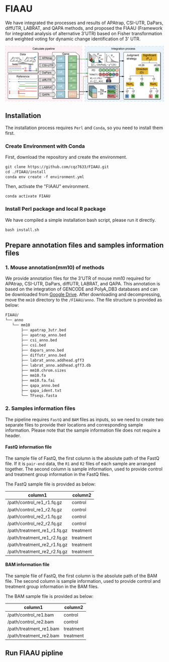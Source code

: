 # FIAAU
We have integrated the processes and results of APAtrap, CSI-UTR, DaPars, diffUTR, LABRAT, and QAPA methods, and proposed the FIAAU (Framework for integrated analysis of alternative 3'UTR) based on Fisher transformation and weighted voting for dynamic change identification of 3' UTR.

![Overview](./images/FIAAU_pipline.png)

## Installation
The installation process requires `Perl` and `Conda`, so you need to install them first.

### Create Environment with Conda
First, download the repository and create the environment.

```
git clone https://github.com/cqz7633/FIAAU.git
cd ./FIAAU/install
conda env create -f environment.yml
```

Then, activate the "FIAAU" environment.

```
conda activate FIAAU
```

### Install Perl package and local R package
We have compiled a simple installation bash script, please run it directly.

```
bash install.sh
```

## Prepare annotation files and samples information files

### 1. Mouse annotation(mm10) of methods

We provide annotation files for the 3'UTR of mouse mm10 required for APAtrap, CSI-UTR, DaPars, diffUTR, LABRAT, and QAPA. This annotation is based on the integration of GENCODE and PolyA_DB3 databases and can be downloaded from [Google Drive](https://drive.google.com/file/d/1ki3yKC0YcGy36pWV0XFleV3_Za3rh7aQ/view?usp=drive_link).
After downloading and decompressing, move the `mm10` directory to the `/FIAAU/anno`. The file structure is provided as below:
```
FIAAU/  
└── anno  
   └── mm10  
       ├── apatrap_3utr.bed  
       ├── apatrap_anno.bed  
       ├── csi_anno.bed  
       ├── csi.bed  
       ├── dapars_anno.bed  
       ├── diffutr_anno.bed  
       ├── labrat_anno.addhead.gff3  
       ├── labrat_anno.addhead.gff3.db  
       ├── mm10.chrom.sizes  
       ├── mm10.fa  
       ├── mm10.fa.fai  
       ├── qapa_anno.bed  
       ├── qapa_ident.txt  
       └── TFseqs.fasta
```

### 2. Samples information files

The pipeline requires `FastQ` and `BAM` files as inputs, so we need to create two separate files to provide their locations and corresponding sample information. Please note that the sample information file does not require a header.

#### FastQ information file
The sample file of FastQ, the first column is the absolute path of the FastQ file. If it is `pair-end` data, the `R1` and `R2` files of each sample are arranged together. The second column is sample information, used to provide control and treatment group information in the FastQ files.

The FastQ sample file is provided as below:

| column1| column2 |
|--------|---------|
| /path/control_re1_r1.fq.gz | control |
| /path/control_re1_r2.fq.gz | control |
| /path/control_re2_r1.fq.gz | control |
| /path/control_re2_r2.fq.gz | control |
| /path/treatment_re1_r1.fq.gz | treatment |
| /path/treatment_re1_r2.fq.gz | treatment |
| /path/treatment_re2_r1.fq.gz | treatment |
| /path/treatment_re2_r2.fq.gz | treatment |

#### BAM information file
The sample file of FastQ, the first column is the absolute path of the BAM file. The second column is sample information, used to provide control and treatment group information in the BAM files.

The BAM sample file is provided as below:

| column1| column2 |
|--------|---------|
| /path/control_re1.bam| control |
| /path/control_re2.bam | control |
| /path/treatment_re1.bam | treatment |
| /path/treatment_re2.bam | treatment |

## Run FIAAU pipline

